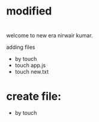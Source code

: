# modified 
#
welcome to new era
nirwair kumar.

adding files
* by touch <file name>
* touch app.js
* touch new.txt


# create file:
* by touch <by file name>

  
